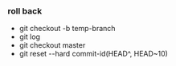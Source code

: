 ### roll back
- git checkout -b temp-branch
- git log 
- git checkout master
- git reset --hard commit-id(HEAD^, HEAD~10)
